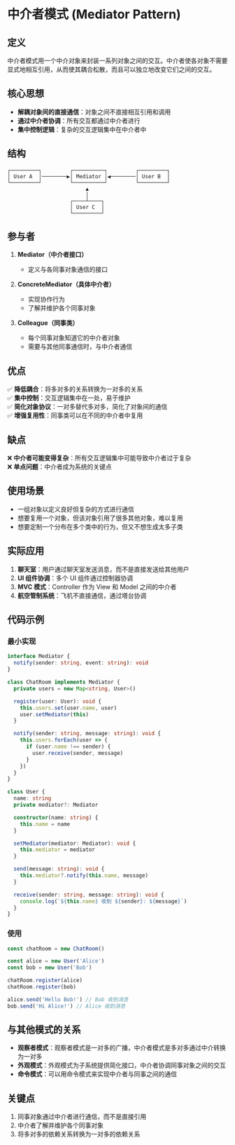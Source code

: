 # 中介者模式 (Mediator Pattern)

## 定义

中介者模式用一个中介对象来封装一系列对象之间的交互。中介者使各对象不需要显式地相互引用，从而使其耦合松散，而且可以独立地改变它们之间的交互。

## 核心思想

- **解耦对象间的直接通信**：对象之间不直接相互引用和调用
- **通过中介者协调**：所有交互都通过中介者进行
- **集中控制逻辑**：复杂的交互逻辑集中在中介者中

## 结构

```text
┌─────────┐         ┌──────────┐         ┌─────────┐
│ User A  │────────▶│ Mediator │◀────────│ User B  │
└─────────┘         └──────────┘         └─────────┘
                         ▲
                         │
                    ┌────┴────┐
                    │ User C  │
                    └─────────┘
```

## 参与者

1. **Mediator（中介者接口）**
   - 定义与各同事对象通信的接口

2. **ConcreteMediator（具体中介者）**
   - 实现协作行为
   - 了解并维护各个同事对象

3. **Colleague（同事类）**
   - 每个同事对象知道它的中介者对象
   - 需要与其他同事通信时，与中介者通信

## 优点

✅ **降低耦合**：将多对多的关系转换为一对多的关系  
✅ **集中控制**：交互逻辑集中在一处，易于维护  
✅ **简化对象协议**：一对多替代多对多，简化了对象间的通信  
✅ **增强复用性**：同事类可以在不同的中介者中复用

## 缺点

❌ **中介者可能变得复杂**：所有交互逻辑集中可能导致中介者过于复杂  
❌ **单点问题**：中介者成为系统的关键点

## 使用场景

- 一组对象以定义良好但复杂的方式进行通信
- 想要复用一个对象，但该对象引用了很多其他对象，难以复用
- 想要定制一个分布在多个类中的行为，但又不想生成太多子类

## 实际应用

1. **聊天室**：用户通过聊天室发送消息，而不是直接发送给其他用户
2. **UI 组件协调**：多个 UI 组件通过控制器协调
3. **MVC 模式**：Controller 作为 View 和 Model 之间的中介者
4. **航空管制系统**：飞机不直接通信，通过塔台协调

## 代码示例

### 最小实现

```typescript
interface Mediator {
  notify(sender: string, event: string): void
}

class ChatRoom implements Mediator {
  private users = new Map<string, User>()

  register(user: User): void {
    this.users.set(user.name, user)
    user.setMediator(this)
  }

  notify(sender: string, message: string): void {
    this.users.forEach(user => {
      if (user.name !== sender) {
        user.receive(sender, message)
      }
    })
  }
}

class User {
  name: string
  private mediator?: Mediator

  constructor(name: string) {
    this.name = name
  }

  setMediator(mediator: Mediator): void {
    this.mediator = mediator
  }

  send(message: string): void {
    this.mediator?.notify(this.name, message)
  }

  receive(sender: string, message: string): void {
    console.log(`${this.name} 收到 ${sender}: ${message}`)
  }
}
```

### 使用

```typescript
const chatRoom = new ChatRoom()

const alice = new User('Alice')
const bob = new User('Bob')

chatRoom.register(alice)
chatRoom.register(bob)

alice.send('Hello Bob!') // Bob 收到消息
bob.send('Hi Alice!') // Alice 收到消息
```

## 与其他模式的关系

- **观察者模式**：观察者模式是一对多的广播，中介者模式是多对多通过中介转换为一对多
- **外观模式**：外观模式为子系统提供简化接口，中介者协调同事对象之间的交互
- **命令模式**：可以用命令模式来实现中介者与同事之间的通信

## 关键点

1. 同事对象通过中介者进行通信，而不是直接引用
2. 中介者了解并维护各个同事对象
3. 将多对多的依赖关系转换为一对多的依赖关系
